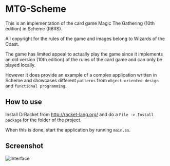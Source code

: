 # MTG-Scheme
This is an implementation of the card game Magic The Gathering (10th edition) in Scheme (R6RS).

All copyright for the rules of the game and images belong to Wizards of the Coast. 

The game has limited appeal to actually play the game since it implements an old version (10th edition) of the rules of the card game and can only be played locally.

However it does provide an example of a complex application written in Scheme and showcases different `patterns` from `object-oriented design` and `functional programming`.

How to use
----------

Install DrRacket from http://racket-lang.org/ and do a `File -> Install package` for the folder of the project.

When this is done, start the application by running `main.ss`.

Screenshot
----------

![Interface](https://dl.dropbox.com/s/ul8s55gg8r4irg0/frame.png "Interface")

